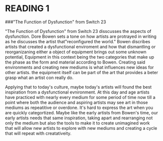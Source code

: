 # READING 1

###"The Function of Dysfunction" from Switch 23

"The Function of Dysfunction" from Switch 23 disscusses the aspects of dysfunction. Dore Bowen sets a tone on how artists are protrayed in writing as he discusses the artist that"reconfigured the world." Bowen discribes artists that created a dysfunctional enviroment and how that dismantling or reorganizaning either a object of equipment brings out some unknown potential, Equipment in this context being the two categories that make up the phase as the form and material according to Bowen. Creating said environments and creating new mediums is what influences new ideas for other artists. the equipment itself can be part of the art that provides a beter grasp what an artist con really do. 

Applying that to today's culture, maybe today's artists will found the best inspiration from a dysfunctional evnironment. At this day and age artists have practiced with nearly every medium for some period of time now till a point where both the audience and aspiring artists may see art in those mediums as repeatitive or overdone. It's hard to express the art when you are quickly categortized. Maybe like the early artists from Bowen's time, our early artists needs that same inspiration, taking apart and rearranging not only the medium but also the tools to make it to create unimagined work that will allow new artists to explore with new mediums and creating a cycle that will repeat with creatativeity.  

